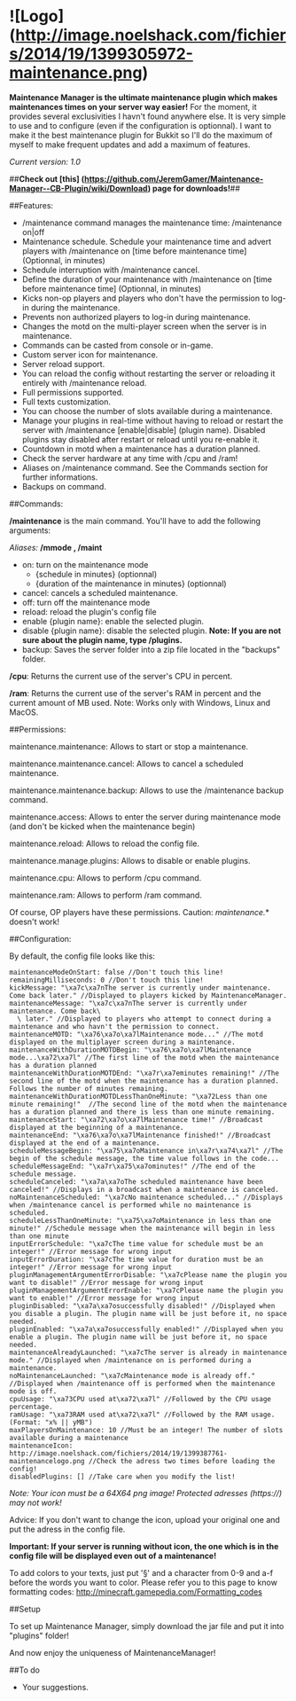 ![Logo] (http://image.noelshack.com/fichiers/2014/19/1399305972-maintenance.png)
===========================

**Maintenance Manager is the ultimate maintenance plugin which makes maintenances times on your server way easier!**
For the moment, it provides several exclusivities I havn't found anywhere else. It is very simple to use and to configure (even if the configuration is optionnal). I want to make it the best maintenance plugin for Bukkit so I'll do the maximum of myself to make frequent updates and add a maximum of features.

*Current version: 1.0*


##**Check out [this] (https://github.com/JeremGamer/Maintenance-Manager--CB-Plugin/wiki/Download) page for downloads!**##


##Features:

- /maintenance command manages the maintenance time: /maintenance on|off
- Maintenance schedule. Schedule your maintenance time and advert players with /maintenance on [time before maintenance time] (Optionnal, in minutes)
- Schedule interruption with /maintenance cancel.
- Define the duration of your maintenance with /maintenance on [time before maintenance time] <duration> (Optionnal, in minutes)
- Kicks non-op players and players who don't have the permission to log-in during the maintenance.
- Prevents non authorized players to log-in during maintenance.
- Changes the motd on the multi-player screen when the server is in maintenance.
- Commands can be casted from console or in-game.
- Custom server icon for maintenance.
- Server reload support.
- You can reload the config without restarting the server or reloading it entirely with /maintenance reload.
- Full permissions supported.
- Full texts customization.
- You can choose the number of slots available during a maintenance.
- Manage your plugins in real-time without having to reload or restart the server with /maintenance [enable|disable] (plugin name). Disabled plugins stay disabled after restart or reload until you re-enable it. 
- Countdown in motd when a maintenance has a duration planned. 
- Check the server hardware at any time with /cpu and /ram!
- Aliases on /maintenance command. See the Commands section for further informations. 
- Backups on command.

##Commands:

**/maintenance** is the main command. You'll have to add the following arguments:

*Aliases:* **/mmode , /maint**
* on: turn on the maintenance mode
    - {schedule in minutes} (optionnal)
    - {duration of the maintenance in minutes} (optionnal)
* cancel: cancels a scheduled maintenance. 
* off: turn off the maintenance mode
* reload: reload the plugin's config file
* enable {plugin name}: enable the selected plugin.
* disable {plugin name}: disable the selected plugin.
**Note: If you are not sure about the plugin name, type /plugins.**
* backup: Saves the server folder into a zip file located in the "backups" folder.

**/cpu**: Returns the current use of the server's CPU in percent.

**/ram**: Returns the current use of the server's RAM in percent and the current amount of MB used. Note: Works only with Windows, Linux and MacOS.

##Permissions:

maintenance.maintenance: Allows to start or stop a maintenance.

maintenance.maintenance.cancel: Allows to cancel a scheduled maintenance.

maintenance.maintenance.backup: Allows to use the /maintenance backup command.

maintenance.access: Allows to enter the server during maintenance mode (and don't be kicked when the maintenance begin)

maintenance.reload: Allows to reload the config file.

maintenance.manage.plugins: Allows to disable or enable plugins.

maintenance.cpu: Allows to perform /cpu command.

maintenance.ram: Allows to perform /ram command.

Of course, OP players have these permissions. Caution: *maintenance.** doesn't work!


##Configuration:

By default, the config file looks like this:

```
maintenanceModeOnStart: false //Don't touch this line!
remainingMilliseconds: 0 //Don't touch this line!
kickMessage: "\xa7c\xa7nThe server is currently under maintenance. Come back later." //Displayed to players kicked by MaintenanceManager.
maintenanceMessage: "\xa7c\xa7nThe server is currently under maintenance. Come back\
  \ later." //Displayed to players who attempt to connect during a maintenance and who havn't the permission to connect.
maintenanceMOTD: "\xa76\xa7o\xa7lMaintenance mode..." //The motd displayed on the multiplayer screen during a maintenance.
maintenanceWithDurationMOTDBegin: "\xa76\xa7o\xa7lMaintenance mode...\xa72\xa7l" //The first line of the motd when the maintenance has a duration planned
maintenanceWithDurationMOTDEnd: "\xa7r\xa7eminutes remaining!" //The second line of the motd when the maintenance has a duration planned. Follows the number of minutes remaining.
maintenanceWithDurationMOTDLessThanOneMinute: "\xa72Less than one minute remaining!"  //The second line of the motd when the maintenance has a duration planned and there is less than one minute remaining.
maintenanceStart: "\xa72\xa7o\xa7lMaintenance time!" //Broadcast displayed at the beginning of a maintenance.
maintenanceEnd: "\xa76\xa7o\xa7lMaintenance finished!" //Broadcast displayed at the end of a maintenance.
scheduleMessageBegin: "\xa75\xa7oMaintenance in\xa7r\xa74\xa7l" //The begin of the schedule message, the time value follows in the code...
scheduleMessageEnd: "\xa7r\xa75\xa7ominutes!" //The end of the schedule message.
scheduleCanceled: "\xa7a\xa7oThe scheduled maintenance have been canceled!" //Displays in a broadcast when a maintenance is canceled.
noMaintenanceScheduled: "\xa7cNo maintenance scheduled..." //Displays when /maintenance cancel is performed while no maintenance is scheduled.
scheduleLessThanOneMinute: "\xa75\xa7oMaintenance in less than one minute!" //Schedule message when the maintenance will begin in less than one minute
inputErrorSchedule: "\xa7cThe time value for schedule must be an integer!" //Error message for wrong input
inputErrorDuration: "\xa7cThe time value for duration must be an integer!" //Error message for wrong input
pluginManagementArgumentErrorDisable: "\xa7cPlease name the plugin you want to disable!" //Error message for wrong input
pluginManagementArgumentErrorEnable: "\xa7cPlease name the plugin you want to enable!" //Error message for wrong input
pluginDisabled: "\xa7a\xa7osuccessfully disabled!" //Displayed when you disable a plugin. The plugin name will be just before it, no space needed.
pluginEnabled: "\xa7a\xa7osuccessfully enabled!" //Displayed when you enable a plugin. The plugin name will be just before it, no space needed.
maintenanceAlreadyLaunched: "\xa7cThe server is already in maintenance mode." //Displayed when /maintenance on is performed during a maintenance.
noMaintenanceLaunched: "\xa7cMaintenance mode is already off." //Displayed when /maintenance off is performed when the maintenance mode is off.
cpuUsage: "\xa73CPU used at\xa72\xa7l" //Followed by the CPU usage percentage.
ramUsage: "\xa73RAM used at\xa72\xa7l" //Followed by the RAM usage. (Format: "x% || yMB")
maxPlayersOnMaintenance: 10 //Must be an integer! The number of slots available during a maintenance
maintenanceIcon: http://image.noelshack.com/fichiers/2014/19/1399387761-maintenancelogo.png //Check the adress two times before loading the config!
disabledPlugins: [] //Take care when you modify the list!
```

*Note: Your icon must be a 64X64 png image! Protected adresses (https://) may not work!*

Advice: If you don't want to change the icon, upload your original one and put the adress in the config file.

**Important: If your server is running without icon, the one which is in the config file will be displayed even out of a maintenance!**

To add colors to your texts, just put '§' and a character from 0-9 and a-f before the words you want to color. Please refer you to this page to know formatting codes: http://minecraft.gamepedia.com/Formatting_codes


##Setup


To set up Maintenance Manager, simply download the jar file and put it into "plugins" folder!

And now enjoy the uniqueness of MaintenanceManager!


##To do

* Your suggestions. 
